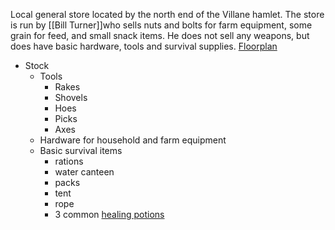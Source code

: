 Local general store located by the north end of the Villane hamlet. The store is run by [[Bill Turner]]who sells nuts and bolts for farm equipment, some grain for feed, and small snack items. He does not sell any weapons, but does have basic hardware, tools and survival supplies. 
[Floorplan](https://app.diagrams.net/#G1xS5S6PLa0exmroKQ62jSnUXoRqY7m24I#%7B%22pageId%22%3A%22pDLq4oimHBT_u7cP20KP%22%7D)

- Stock
    - Tools
	    - Rakes
	    - Shovels
	    - Hoes
	    - Picks
	    - Axes
	- Hardware for household and farm equipment
	- Basic survival items
		- rations
		- water canteen
		- packs
		- tent
		- rope
		-  3 common [healing potions](https://www.dndbeyond.com/magic-items/4708-potion-of-healing)